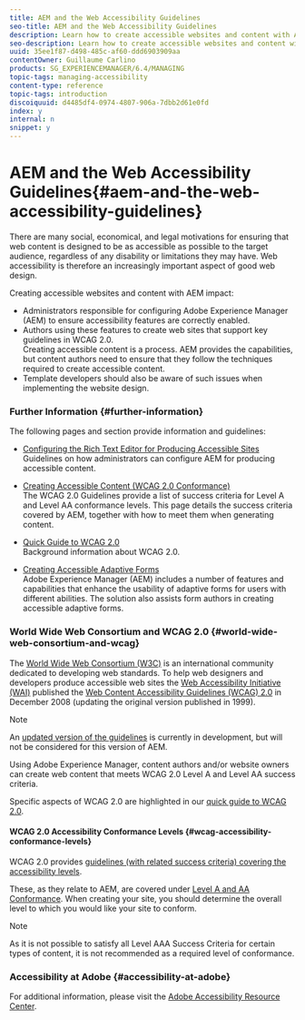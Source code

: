 ```yaml
---
title: AEM and the Web Accessibility Guidelines
seo-title: AEM and the Web Accessibility Guidelines
description: Learn how to create accessible websites and content with AEM.
seo-description: Learn how to create accessible websites and content with AEM.
uuid: 35ee1f87-d498-485c-af60-ddd6903909aa
contentOwner: Guillaume Carlino
products: SG_EXPERIENCEMANAGER/6.4/MANAGING
topic-tags: managing-accessibility
content-type: reference
topic-tags: introduction
discoiquuid: d4485df4-0974-4807-906a-7dbb2d61e0fd
index: y
internal: n
snippet: y
---
```


# AEM and the Web Accessibility Guidelines{#aem-and-the-web-accessibility-guidelines}

<!--
Comment Type: remark
Last Modified By: Alison Heimoz (aheimoz)
Last Modified Date: 2018-02-07T07:33:00.896-0500
<p>original content provided by Andrew Kirkpatrick<br /> </p>
-->

<!--
Comment Type: remark
Last Modified By: Amy Chen (amychen)
Last Modified Date: 2018-02-28T18:26:10.149-0500
<p>rename page? to one of the following?:</p>
<ul>
<li>AEM and Web Content Accessibility</li>
<li>AEM and Accessibility Guidelines</li>
</ul>
-->

<!--
Comment Type: remark
Last Modified By: Alison Heimoz (aheimoz)
Last Modified Date: 2018-02-23T05:44:52.711-0500
<p>https://theblog.adobe.com/marie-van-driessche-designing-deaf-people-everyone-actually/ </p>
-->

There are many social, economical, and legal motivations for ensuring that web content is designed to be as accessible as possible to the target audience, regardless of any disability or limitations they may have. Web accessibility is therefore an increasingly important aspect of good web design.

Creating accessible websites and content with AEM impact:

* Administrators responsible for configuring Adobe Experience Manager (AEM) to ensure accessibility features are correctly enabled.  
* Authors using these features to create web sites that support key guidelines in WCAG 2.0.  
  Creating accessible content is a process. AEM provides the capabilities, but content authors need to ensure that they follow the techniques required to create accessible content.
* Template developers should also be aware of such issues when implementing the website design.

### Further Information {#further-information}

The following pages and section provide information and guidelines:

* [Configuring the Rich Text Editor for Producing Accessible Sites](../../sites/administering/using/rte-accessible-content.md)  
  Guidelines on how administrators can configure AEM for producing accessible content.

* [Creating Accessible Content (WCAG 2.0 Conformance)](../../sites/authoring/using/creating-accessible-content.md)  
  The WCAG 2.0 Guidelines provide a list of success criteria for Level A and Level AA conformance levels. This page details the success criteria covered by AEM, together with how to meet them when generating content.  

* [Quick Guide to WCAG 2.0](../../managing/using/qg-wcag.md)  
  Background information about WCAG 2.0.   

* [Creating Accessible Adaptive Forms](../../forms/using/creating-accessible-adaptive-forms.md)  
  Adobe Experience Manager (AEM) includes a number of features and capabilities that enhance the usability of adaptive forms for users with different abilities. The solution also assists form authors in creating accessible adaptive forms.

### World Wide Web Consortium and WCAG 2.0 {#world-wide-web-consortium-and-wcag}

The [World Wide Web Consortium (W3C)](http://www.w3.org/) is an international community dedicated to developing web standards. To help web designers and developers produce accessible web sites the [Web Accessibility Initiative (WAI)](http://www.w3.org/WAI/) published the [Web Content Accessibility Guidelines (WCAG) 2.0](http://www.w3.org/TR/WCAG20/) in December 2008 (updating the original version published in 1999).

<!--
Comment Type: remark
Last Modified By: Alison Heimoz (aheimoz)
Last Modified Date: 2018-02-12T04:33:44.644-0500
<p>review for AEM 6.5</p>
-->

>[!NOTE]
>
>An [updated version of the guidelines](https://www.w3.org/TR/WCAG21/) is currently in development, but will not be considered for this version of AEM.

Using Adobe Experience Manager, content authors and/or website owners can create web content that meets WCAG 2.0 Level A and Level AA success criteria.

Specific aspects of WCAG 2.0 are highlighted in our [quick guide to WCAG 2.0](../../managing/using/qg-wcag.md).

#### WCAG 2.0 Accessibility Conformance Levels {#wcag-accessibility-conformance-levels}

WCAG 2.0 provides [guidelines (with related success criteria) covering the accessibility levels](http://www.w3.org/TR/UNDERSTANDING-WCAG20/conformance.html).

These, as they relate to AEM, are covered under [Level A and AA Conformance](../../sites/authoring/using/creating-accessible-content.md). When creating your site, you should determine the overall level to which you would like your site to conform.

<!--
Comment Type: annotation
Last Modified By: aheimoz
Last Modified Date: 2018-03-01T02:31:03.610-0500
WCAG 2.0 provides guidelines (with related success criteria) covering the accessibility levels. DONE
-->

>[!NOTE]
>
>As it is not possible to satisfy all Level AAA Success Criteria for certain types of content, it is not recommended as a required level of conformance.

### Accessibility at Adobe {#accessibility-at-adobe}

For additional information, please visit the [Adobe Accessibility Resource Center](http://www.adobe.com/accessibility/).

<!--
Comment Type: annotation
Last Modified By: aheimoz
Last Modified Date: 2018-03-01T02:32:52.086-0500
For additional information, please visit Adobe Accessibility. DONE
-->

<!--
Comment Type: remark
Last Modified By: Alison Heimoz (aheimoz)
Last Modified Date: 2018-03-01T02:39:01.569-0500
<p>FOR 6.5</p>
<p>Amy Chen:</p>
<p>The Adobe Experience Manager 6.5 Accessibility Conformance Report gives information about product conformance to accessibility standards.</p>
<p>The current/old sentence points to a document from AEM 5.6. I will be creating a new document, now called Accessibility Conformance Reports instead of VPATs for AEM 6.5.</p>
-->

<!--
Comment Type: draft

<p>The Adobe Experience Manager 6.5 Accessibility Conformance Report gives information about product conformance to accessibility standards.<br /> </p>
-->

<!--
Comment Type: annotation
Last Modified By: aheimoz
Last Modified Date: 2018-03-01T02:38:44.770-0500
The Adobe Experience Manager 6.5 Accessibility Conformance Report gives information about product conformance to accessibility standards. PREPPED FOR 6.5
-->

